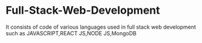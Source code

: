 # Full-Stack-Web-Development
It consists of code of various languages used in full stack web development such as JAVASCRIPT,REACT JS,NODE JS,MongoDB
